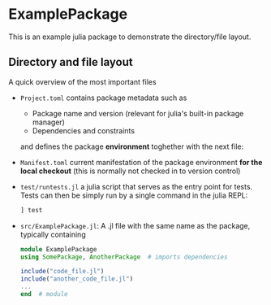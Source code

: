 # ExamplePackage

This is an example julia package to demonstrate the directory/file layout.

## Directory and file layout

A quick overview of the most important files

* `Project.toml` contains package metadata such as
    * Package name and version (relevant for julia's built-in package manager)
    * Dependencies and constraints

  and defines the package **environment** toghether with the next file:
* `Manifest.toml` current manifestation of the package environment **for the local checkout** (this is normally not checked in to version control)
* `test/runtests.jl` a julia script that serves as the entry point for tests. Tests can then be simply run by a single command in the julia REPL:

   ```julia
   ] test
   ```

* `src/ExamplePackage.jl`: A .jl file with the same name as the package, typically containing

    ```julia
    module ExamplePackage
    using SomePackage, AnotherPackage  # imports dependencies

    include("code_file.jl")
    include("another_code_file.jl")
    ...
    end  # module
    ```
